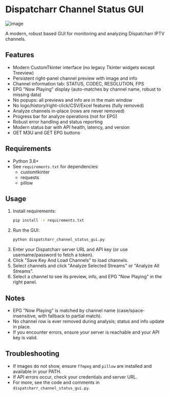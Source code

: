 # Dispatcharr Channel Status GUI

![image](https://github.com/user-attachments/assets/783612cc-7654-4157-aec8-fc5df5049002)

A modern, robust based GUI for monitoring and analyzing Dispatcharr IPTV channels.

## Features
- Modern CustomTkinter interface (no legacy Tkinter widgets except Treeview)
- Persistent right-panel channel preview with image and info
- Channel information tab: STATUS, CODEC, RESOLUTION, FPS
- EPG "Now Playing" display (auto-matches by channel name, robust to missing data)
- No popups: all previews and info are in the main window
- No logo/history/right-click/CSV/Excel features (fully removed)
- Analyze channels in-place (rows are never removed)
- Progress bar for analyze operations (not for EPG)
- Robust error handling and status reporting
- Modern status bar with API health, latency, and version
- GET M3U and GET EPG buttons

## Requirements
- Python 3.8+
- See `requirements.txt` for dependencies:
  - customtkinter
  - requests
  - pillow

## Usage
1. Install requirements:
   ```sh
   pip install -r requirements.txt
   ```
2. Run the GUI:
   ```sh
   python dispatcharr_channel_status_gui.py
   ```
3. Enter your Dispatcharr server URL and API key (or use username/password to fetch a token).
4. Click "Save Key And Load Channels" to load channels.
5. Select channels and click "Analyze Selected Streams" or "Analyze All Streams".
6. Select a channel to see its preview, info, and EPG "Now Playing" in the right panel.

## Notes
- EPG "Now Playing" is matched by channel name (case/space-insensitive, with fallback to partial match).
- No channel row is ever removed during analysis; status and info update in place.
- If you encounter errors, ensure your server is reachable and your API key is valid.

## Troubleshooting
- If images do not show, ensure `ffmpeg` and `pillow` are installed and available in your PATH.
- If API errors occur, check your credentials and server URL.
- For more, see the code and comments in `dispatcharr_channel_status_gui.py`.
